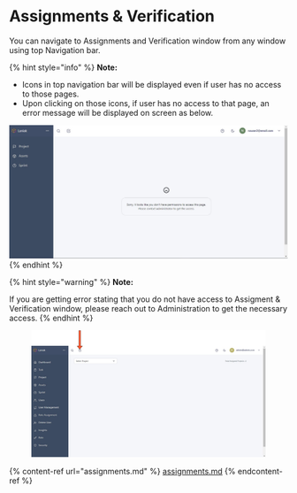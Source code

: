 # Assignments & Verification

You can navigate to Assignments and Verification window from any window using top Navigation bar.

{% hint style="info" %}
**Note:**

* Icons in top navigation bar will be displayed even if user has no access to those pages.
* Upon clicking on those icons, if user has no access to that page, an error message will be displayed on screen as below.

<img src="../../.gitbook/assets/No Access error.jpg" alt="" data-size="original">
{% endhint %}

{% hint style="warning" %}
**Note:**&#x20;

If you are getting error stating that you do not have access to Assigment & Verification window, please reach out to Administration to get the necessary access.
{% endhint %}

<figure><img src="../../.gitbook/assets/Assignment &#x26; Verification window.jpg" alt=""><figcaption></figcaption></figure>

{% content-ref url="assignments.md" %}
[assignments.md](assignments.md)
{% endcontent-ref %}
